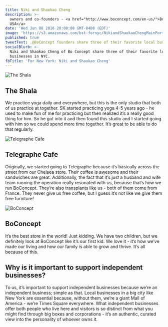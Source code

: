 ```yaml
---
title: Niki and Shaokao Cheng
description: >-
  owners and co-founders - <a href="http://www.boconcept.com/en-us/">BoConcept
  USA</a>
date: 'Wed Jun 08 2016 20:00:00 GMT-0400 (EDT)'
image: 'https://s3.amazonaws.com/bst-fornyc/NikiandShaokaoChengMainPortrait.jpg'
published: true
tweetText: .@BoConcept founders share three of their favorite local businesses in NYC
socialBlurb: >-
  Niki and Shaokao Cheng of Bo Concept share three of their favorite local
  businesses in NYC.
fbTitle: 'For New York: Niki and Shaokao Cheng'
---
```


![The Shala](https://s3.amazonaws.com/bst-fornyc/NikiandShaokaoChengTheShala.jpg)

## The Shala

We practice yoga daily and everywhere, but this is the only studio that both of us practice at together. SK started practicing yoga 4-5 years ago - he used to make fun of me for practicing but then realized it’s a really good thing for him. So he got into it and then found this studio and I started going with him so we could spend more time together. It’s great to be able to do that regularly.

![Telegraphe Cafe](https://s3.amazonaws.com/bst-fornyc/NikiandShaokaoChengTelegraphe.jpg)

## Telegraphe Cafe

Originally, we started going to Telegraphe because it’s basically across the street from our Chelsea store. Their coffee is awesome and their sandwiches are great. Additionally, the fact that it’s just a husband and wife team running the operation really resonated with us, because that’s how we run BoConcept. They’re also transplants like us - both of them come from France. They never give us free coffee, but I guess it’s not like we give them free furniture!

![BoConcept](https://s3.amazonaws.com/bst-fornyc/BoConceptInterior.jpg)

## BoConcept

It’s the best store in the world! Just kidding. We have two children, but we definitely look at BoConcept like it’s our first kid. We love it - it’s how we’ve made our living and how our family is able to grow and thrive. It’s all because of this.

## Why is it important to support independent businesses?

To us, it’s important to support independent businesses because we’re an independent business; simple as that. Local businesses in a big city like New York are essential because, without them, we’re a giant Mall of America - we’re Times Square everywhere. What independent businesses offer both people who live here and visitors is so distinct from what you might find through big boxes and corporations - it’s an authentic, curated view into the personality of whoever owns it.
